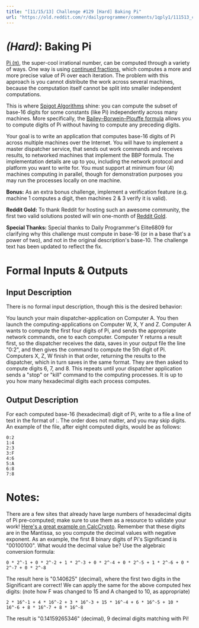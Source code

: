 ```yaml
---
title: "[11/15/13] Challenge #129 [Hard] Baking Pi"
url: "https://old.reddit.com/r/dailyprogrammer/comments/1qply1/111513_challenge_129_hard_baking_pi/"
---
```


# [](#HardIcon) *(Hard)*: Baking Pi

[Pi (π)](http://en.wikipedia.org/wiki/Pi), the super-cool irrational number, can be computed through a variety of ways. One way is using [continued fractions](http://en.wikipedia.org/wiki/Continued_fraction), which computes a more and more precise value of Pi over each iteration. The problem with this approach is you cannot distribute the work across several machines, because the computation itself cannot be split into smaller independent computations.

This is where [Spigot Algorithms](http://en.wikipedia.org/wiki/Spigot_algorithm) shine: you can compute the subset of base-16 digits for some constants (like Pi) independently across many machines. More specifically, the [Bailey–Borwein–Plouffe formula](http://en.wikipedia.org/wiki/Bailey%E2%80%93Borwein%E2%80%93Plouffe_formula) allows you to compute digits of Pi without having to compute any preceding digits.

Your goal is to write an application that computes base-16 digits of Pi across multiple machines over the Internet. You will have to implement a master dispatcher service, that sends out work commands and receives results, to networked machines that implement the BBP formula. The implementation details are up to you, including the network protocol and platform you want to write for. You must support at minimum four (4) machines computing in parallel, though for demonstration purposes you may run the processes locally on one machine.

**Bonus:** As an extra bonus challenge, implement a verification feature (e.g. machine 1 computes a digit, then machines 2 & 3 verify it is valid).

**Reddit Gold:** To thank Reddit for hosting such an awesome community, the first two valid solutions posted will win one-month of [Reddit Gold](http://www.reddit.com/gold/about).

**Special Thanks:** Special thanks to Daily Programmer's Elite6809 for clarifying why this challenge must compute in base-16 (or in a base that's a power of two), and not in the original description's base-10. The challenge text has been updated to reflect the fix.

# Formal Inputs & Outputs
## Input Description

There is no formal input description, though this is the desired behavior:

You launch your main dispatcher-application on Computer A. You then launch the computing-applications on Computer W, X, Y and Z. Computer A wants to compute the first four digits of Pi, and sends the appropriate network commands, one to each computer. Computer Y returns a result first, so the dispatcher receives the data, saves in your output file the line "0:2", and then gives the command to compute the 5th digit of Pi. Computers X, Z, W finish in that order, returning the results to the dispatcher, which in turn saves in the same format. They are then asked to compute digits 6, 7, and 8. This repeats until your dispatcher application sends a "stop" or "kill" command to the computing processes. It is up to you how many hexadecimal digits each process computes.

## Output Description

For each computed base-16 (hexadecimal) digit of Pi, write to a file a line of text in the format of <Digit-Index>:<Computed-Digit>. The order does not matter, and you may skip digits. An example of the file, after eight computed digits, would be as follows:

    0:2
    1:4
    2:3
    3:F
    4:6
    5:A
    6:8
    7:8

# Notes:

There are a few sites that already have large numbers of hexadecimal digits of Pi pre-computed; make sure to use them as a resource to validate your work! [Here's a great example on CalcCrypto](http://calccrypto.wikidot.com/math:pi-hex). Remember that these digits are in the Mantissa, so you compute the decimal values with negative exponent. As an example, the first 8 binary digits of Pi's Significand is "00100100". What would the decimal value be? Use the algebraic conversion formula:

    0 * 2^-1 + 0 * 2^-2 + 1 * 2^-3 + 0 * 2^-4 + 0 * 2^-5 + 1 * 2^-6 + 0 * 2^-7 + 0 * 2^-8 

The result here is "0.140625" (decimal), where the first two digits in the Significant are correct! We can apply the same for the above computed hex digits: (note how F was changed to 15 and A changed to 10, as appropriate)

    2 * 16^-1 + 4 * 16^-2 + 3 * 16^-3 + 15 * 16^-4 + 6 * 16^-5 + 10 * 16^-6 + 8 * 16^-7 + 8 * 16^-8

The result is "0.14159265346" (decimal), 9 decimal digits matching with Pi!
